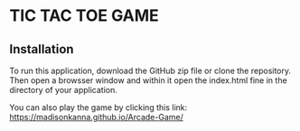 # TIC TAC TOE GAME

## Installation
To run this application, download the GitHub zip file or clone the repository. Then open a browsser window and within it open the index.html fine in the directory of your application. 

You can also play the game by clicking this link: 
https://madisonkanna.github.io/Arcade-Game/


